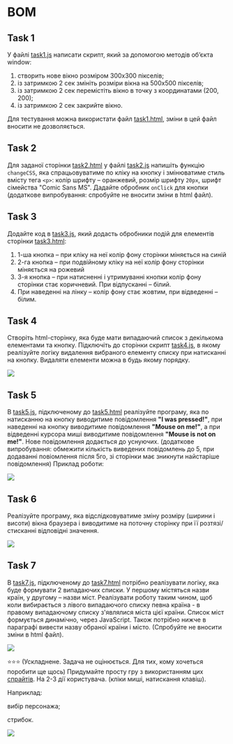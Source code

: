 # BOM

## Task 1

У файлі [task1.js](task1.js) написати скрипт, який за допомогою методів об’єкта window:

1. створить нове вікно розміром 300х300 пікселів;
2. із затримкою 2 сек змініть розміри вікна на 500х500 пікселів;
3. із затримкою 2 сек перемістіть вікно в точку з координатами (200, 200);
4. із затримкою 2 сек закрийте вікно.

Для тестування можна використати файл [task1.html](task1.html), зміни в цей файл вносити не дозволяється.

## Task 2

Для заданої сторінки [task2.html](task2.html) у файлі [task2.js](task2.js) напишіть функцію `changeCSS`, яка спрацьовуватиме по кліку на кнопку і змінюватиме стиль вмісту тега `<p>`: колір шрифту – оранжевий, розмір шрифту `20px`, шрифт сімейства "Comic Sans MS". Дадайте обробник `onClick` для кнопки (додаткове випробування: спробуйте не вносити зміни в html файл).

## Task 3

Додайте код в [task3.js](task3.js), який додасть обробники подій для елементів сторінки [task3.html](task3.html):

1. 1-ша кнопка – при кліку на неї колір фону сторінки міняється на синій
2. 2-га кнопка – при подвійному кліку на неї колір фону сторінки міняється на рожевий
3. 3-я кнопка – при натисненні і утримуванні кнопки колір фону сторінки стає коричневий. При відпусканні – білий.
4. При наведенні на лінку – колір фону стає жовтим, при відведенні – білим.

## Task 4

Створіть html-сторінку, яка буде мати випадаючий список з декількома елементами та кнопку. Підключіть до сторінки скрипт [task4.js](task4.js), в якому реалізуйте логіку видалення вибраного елементу списку при натисканні на кнопку. Видаляти елементи можна в будь якому порядку.

![](https://user-images.githubusercontent.com/9075641/228462160-e0584c12-eb4a-4973-b598-46e1cde9b941.png)

## Task 5

В [task5.js](task5.js), підключеному до [task5.html](task5.html) реалізуйте програму, яка по натисканню на кнопку виводитиме повідомлення **"I was pressed!"**, при наведенні на кнопку виводитиме повідомлення **"Mouse on me!"**, а при відведенні курсора миші виводитиме повідомлення **"Mouse is not on me!"**. Нове повідомлення додається до уснуючих. (додаткове випробування: обмежити кількість виведених повідомлень до 5, при додаванні повіомлення після 5го, зі сторінки має зникнути найстаріше повідомлення)
Приклад роботи:

![](https://user-images.githubusercontent.com/9075641/228462490-a2ec423a-44e3-40f5-9c0a-7e9d207f2822.png)

## Task 6

Реалізуйте програму, яка відслідковуватиме зміну розміру (ширини і висоти) вікна браузера і виводитиме на поточну сторінку при її розтязі/стисканні відповідні значення.

![](https://user-images.githubusercontent.com/9075641/228463011-5302f615-86e6-41dc-b09a-62bed3564596.png)

## Task 7

В [task7.js](task7.js), підключеному до [task7.html](task7.html) потрібно реалізувати логіку, яка буде формувати 2 випадаючих списки. У першому містяться назви країн, у другому – назви міст. Реалізувати роботу таким чином, щоб коли вибирається з лівого випадаючого списку певна країна - в правому випадаючому списку з'являлися міста цієї країни. Список міст формується динамічно, через JavaScript. Також потрібно нижче в параграфі вивести назву обраної країни і місто. (Спробуйте не вносити зміни в html файл).

![](https://user-images.githubusercontent.com/9075641/228463508-6225f4ee-7ad2-4130-b7fc-d97a2d236693.png)

⭐⭐⭐
(Ускладнене. Задача не оцінюється. Для тих, кому хочеться поробити ще щось)
Придумайте просту гру з використанням цих [спрайтів](https://user-images.githubusercontent.com/9075641/184331849-6cc33681-dcdf-4eef-830b-83fc43056e19.png).
На 2-3 дії користувача. (кліки миші, натискання клавіш).

Наприклад:

вибір персонажа;

стрибок.

![](https://user-images.githubusercontent.com/9075641/184331849-6cc33681-dcdf-4eef-830b-83fc43056e19.png)
